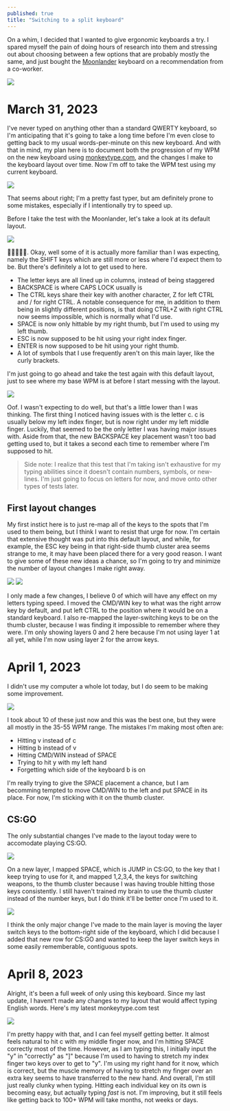 ```yaml
---
published: true
title: "Switching to a split keyboard"
---
```


On a whim, I decided that I wanted to give ergonomic keyboards a try. I spared myself the pain of doing hours of research into them and stressing out about choosing between a few options that are probably mostly the same, and just bought the [Moonlander](https://www.zsa.io/moonlander/) keyboard on a recommendation from a co-worker.

![](/public/typing/keyboard.webp)

# March 31, 2023

I've never typed on anything other than a standard QWERTY keyboard, so I'm anticipating that it's going to take a long time before I'm even close to getting back to my usual words-per-minute on this new keyboard. And with that in mind, my plan here is to document both the progression of my WPM on the new keyboard using [monkeytype.com](https://monkeytype.com), and the changes I make to the keyboard layout over time. Now I'm off to take the WPM test using my current keyboard.

![](/public/typing/test-old-keyboard.webp)

That seems about right; I'm a pretty fast typer, but am definitely prone to some mistakes, especially if I intentionally try to speed up.

Before I take the test with the Moonlander, let's take a look at its default layout.

![](/public/typing/layout-default.webp)

🥴🥴🥴🥴🥴. Okay, well some of it is actually more familiar than I was expecting, namely the SHIFT keys which are still more or less where I'd expect them to be. But there's definitely a lot to get used to here.

- The letter keys are all lined up in columns, instead of being staggered
- BACKSPACE is where CAPS LOCK usually is
- The CTRL keys share their key with another character, Z for left CTRL and / for right CTRL. A notable consequence for me, in addition to them being in slightly different positions, is that doing CTRL+Z with right CTRL now seems impossible, which is normally what I'd use.
- SPACE is now only hittable by my right thumb, but I'm used to using my left thumb.
- ESC is now supposed to be hit using your right index finger.
- ENTER is now supposed to be hit using your right thumb.
- A lot of symbols that I use frequently aren't on this main layer, like the curly brackets.

I'm just going to go ahead and take the test again with this default layout, just to see where my base WPM is at before I start messing with the layout.

![](/public/typing/test-default-layout.webp)

Oof. I wasn't expecting to do well, but that's a little lower than I was thinking. The first thing I noticed having issues with is the letter c. c is usually below my left index finger, but is now right under my left middle finger. Luckily, that seemed to be the only letter I was having major issues with. Aside from that, the new BACKSPACE key placement wasn't too bad getting used to, but it takes a second each time to remember where I'm supposed to hit.

> Side note: I realize that this test that I'm taking isn't exhaustive for my typing abilities since it doesn't contain numbers, symbols, or new-lines. I'm just going to focus on letters for now, and move onto other types of tests later.

## First layout changes

My first instict here is to just re-map all of the keys to the spots that I'm used to them being, but I think I want to resist that urge for now. I'm certain that extensive thought was put into this default layout, and while, for example, the ESC key being in that right-side thumb cluster area seems strange to me, it may have been placed there for a very good reason. I want to give some of these new ideas a chance, so I'm going to try and minimize the number of layout changes I make right away.

![](/public/typing/layout-custom-1-1.webp)
![](/public/typing/layout-custom-1-2.webp)

I only made a few changes, I believe 0 of which will have any effect on my letters typing speed. I moved the CMD/WIN key to what was the right arrow key by default, and put left CTRL to the position where it would be on a standard keyboard. I also re-mapped the layer-switching keys to be on the thumb cluster, because I was finding it impossible to remember where they were. I'm only showing layers 0 and 2 here because I'm not using layer 1 at all yet, while I'm now using layer 2 for the arrow keys.

# April 1, 2023

I didn't use my computer a whole lot today, but I do seem to be making some improvement.

![](/public/typing/test-day-2.webp)

I took about 10 of these just now and this was the best one, but they were all mostly in the 35-55 WPM range. The mistakes I'm making most often are:

- Hitting v instead of c
- Hitting b instead of v
- Hitting CMD/WIN instead of SPACE
- Trying to hit y with my left hand
- Forgetting which side of the keyboard b is on

I'm really trying to give the SPACE placement a chance, but I am becomming tempted to move CMD/WIN to the left and put SPACE in its place. For now, I'm sticking with it on the thumb cluster.

## CS:GO

The only substantial changes I've made to the layout today were to accomodate playing CS:GO.

![](/public/typing/layout-custom-2-1.webp)

On a new layer, I mapped SPACE, which is JUMP in CS:GO, to the key that I keep trying to use for it, and mapped 1,2,3,4, the keys for switching weapons, to the thumb cluster because I was having trouble hitting those keys consistently. I still haven't trained my brain to use the thumb cluster instead of the number keys, but I do think it'll be better once I'm used to it.

![](/public/typing/layout-custom-2-2.webp)

I think the only major change I've made to the main layer is moving the layer switch keys to the bottom-right side of the keyboard, which I did because I added that new row for CS:GO and wanted to keep the layer switch keys in some easily rememberable, contiguous spots.

# April 8, 2023

Alright, it's been a full week of only using this keyboard. Since my last update, I havent't made any changes to my layout that would affect typing English words. Here's my latest monkeytype.com test

![](/public/typing/test-apr-8.webp)

I'm pretty happy with that, and I can feel myself getting better. It almost feels natural to hit c with my middle finger now, and I'm hitting SPACE correctly most of the time. However, as I am typing this, I initially input the "y" in "correctly" as "]" because I'm used to having to stretch my index finger two keys over to get to "y". I'm using my right hand for it now, which is correct, but the muscle memory of having to stretch my finger over an extra key seems to have transferred to the new hand. And overall, I'm still just really clunky when typing. Hitting each individual key on its own is becoming easy, but actually typing _fast_ is not. I'm improving, but it still feels like getting back to 100+ WPM will take months, not weeks or days.
